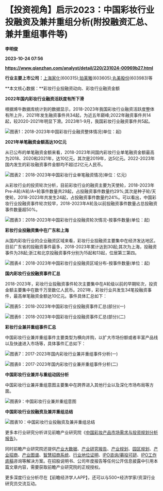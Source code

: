 # 【投资视角】启示2023：中国彩妆行业投融资及兼并重组分析(附投融资汇总、兼并重组事件等)
**李明俊**

**2023-10-24 07:56**

**https://www.qianzhan.com/analyst/detail/220/231024-00969b27.html**

**行业主要上市公司：**[上海家化](https://stock.qianzhan.com/hs/zhengquan_600315.SH.html)(600315);[珀莱雅](https://stock.qianzhan.com/hs/zhengquan_603605.SH.html)(603605);[丸美股份](https://stock.qianzhan.com/hs/zhengquan_603983.SH.html)(603983)等

**本文核心数据：**彩妆行业投融资动向、彩妆行业融资金额

**2022年国内彩妆行业融资活跃度有所下滑**

根据烯牛数据库统计到的数据显示，2018-2023年我国彩妆行业融资活跃度整体有所上升，2021年发生融资事件共34起，为近五年巅峰;2022年融资事件共14起，较2020-2021年明显下滑。2023年1-9月，我国彩妆行业融资事件共5起。

![图表1：2018-2023年中国彩妆行业融资整体情况(单位：起)](https://img3.qianzhan.com/news/202310/24/20231024-9a08ead8a514025a.png)

**2021年单笔融资金额高达10亿元**

从已公布的单笔融资金额来看，2018-2023年间国内彩妆行业单笔融资金额最高为2018、2020和2021年，达10亿元。其次是2019年，达5亿元。2022-2023年国内发生的彩妆融资事件金额均不超过2亿元人民币。

![图表2：2018-2023年中国彩妆行业单笔融资情况(单位：亿元)](https://img3.qianzhan.com/news/202310/24/20231024-850a770e5c4f647e.png)

从彩妆行业的投资轮次分析，目前彩妆行业的融资主要为天使轮，2018-2023年Pre-A轮/A轮/A+轮事件数量共29起，占投融资事件数量约29%;其次是种子轮/天使轮，2018-2023年共发生24起，占投融资事件数量约24%。可以看出，中国彩妆行业投融资事件轮次较早，2018-2023年A轮及以前投融资事件数量占总投融资事件数量超50%。

![图表3：2018-2023年中国彩妆行业投融资轮次情况-按事件数量(单位：起)](https://img3.qianzhan.com/news/202310/24/20231024-d8654cb67328af0c.png)

**彩妆行业投融资集中在广东和上海**

从国内彩妆行业的企业融资区域来看，彩妆行业投融资主要集中在经济发达地区。目前广东省的投融资事件最多，2018-2023年累计达到30起;其次为上海，投融资事件为28起;浙江和北京投融资事件分别为15起和13起，位居第三第四。

![图表4：2018-2023年中国彩妆行业投融资区域分布-按事件数量(单位：起)](https://img3.qianzhan.com/news/202310/24/20231024-91031484f1ac358b.png)

**国内彩妆行业投融资事件汇总**

2018-2023年，彩妆行业投融资事件轮次主要集中在A轮级以前的早期轮次，投资金额主要集中在数千万至数亿人民币。2021年，彩妆行业共发生34笔投融资事件，最高单笔融资金额达10亿元。事件具体汇总如下：

![图表5：2018-2023年中国彩妆行业投融资事件汇总(部分)(一)](https://img3.qianzhan.com/news/202310/24/20231024-cbaf04460b5b66fd.png)

![图表6：2018-2023年中国彩妆行业投融资事件汇总(部分)(二)](https://img3.qianzhan.com/news/202310/24/20231024-17fabd5d9c8ae6c2.png)

**彩妆行业兼并重组事件汇总**

中国彩妆行业兼并重组事件主要类型为横向并购，以扩大市场份额或者丰富产品线以及快速进入市场等，具体事件汇总如下：

![图表7：2017-2023年国内彩妆行业兼并重组事件分析(一)](https://img3.qianzhan.com/news/202310/24/20231024-39af2d5c6eb0a422.png)

![图表8：2017-2023年国内彩妆行业兼并重组事件分析(二)](https://img3.qianzhan.com/news/202310/24/20231024-fc85cd1170487c72.png)

**中国彩妆行业兼并与重组动因分析**

中国彩妆行业兼并重组意图主要集中在跨界进入其他行业以及深化市场布局等方面。

![图表9：中国彩妆行业兼并重组意图](https://img3.qianzhan.com/news/202310/24/20231024-cefdb8af3d38ed73.png)

**中国彩妆行业投融资及兼并重组总结**

![图表10：中国彩妆行业投融资及兼并重组总结](https://img3.qianzhan.com/news/202310/24/20231024-47ff5871198164ce.png)

更多本行业研究分析详见前瞻产业研究院《[中国彩妆产品市场需求与投资规划分析报告](https://bg.qianzhan.com/report/detail/1703291418175306.html)》。

同时前瞻产业研究院还提供[产业大数据](https://d.qianzhan.com/)、[产业研究报告](https://bg.qianzhan.com/report/hotlist/)、[产业规划](https://f.qianzhan.com/chanyeguihua2/)、[园区规划](https://f.qianzhan.com/yuanqu/)、[产业招商](https://f.qianzhan.com/chanyezhaoshang/)、[产业图谱](https://bg.qianzhan.com/report/lianglian/)、[智慧招商系统](https://z.qianzhan.com/)、[行业地位证明](https://bg.qianzhan.com/report/qyppcs)、[IPO咨询/募投可研](https://ipo.qianzhan.com/mutou/)、[IPO工作底稿](https://ipo.qianzhan.com/digao/)咨询等解决方案。在招股说明书、公司年度报告等任何公开信息披露中引用本篇文章内容，需要获取前瞻产业研究院的正规授权。

更多深度行业分析尽在【前瞻经济学人APP】，还可以与500+经济学家/资深行业研究员交流互动。